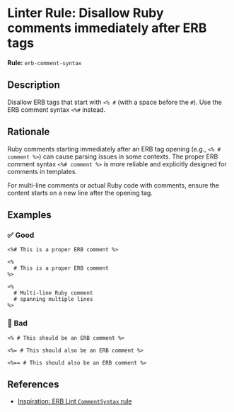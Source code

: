 # Linter Rule: Disallow Ruby comments immediately after ERB tags

**Rule:** `erb-comment-syntax`

## Description

Disallow ERB tags that start with `<% #` (with a space before the `#`). Use the ERB comment syntax `<%#` instead.

## Rationale

Ruby comments starting immediately after an ERB tag opening (e.g., `<% # comment %>`) can cause parsing issues in some contexts. The proper ERB comment syntax `<%# comment %>` is more reliable and explicitly designed for comments in templates.

For multi-line comments or actual Ruby code with comments, ensure the content starts on a new line after the opening tag.

## Examples

### ✅ Good

```erb
<%# This is a proper ERB comment %>

<%
  # This is a proper ERB comment
%>

<%
  # Multi-line Ruby comment
  # spanning multiple lines
%>
```

### 🚫 Bad

```erb
<% # This should be an ERB comment %>

<%= # This should also be an ERB comment %>

<%== # This should also be an ERB comment %>
```

## References

- [Inspiration: ERB Lint `CommentSyntax` rule](https://github.com/shopify/erb_lint?tab=readme-ov-file#commentsyntax)
